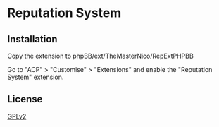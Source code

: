 # Reputation System

## Installation

Copy the extension to phpBB/ext/TheMasterNico/RepExtPHPBB

Go to "ACP" > "Customise" > "Extensions" and enable the "Reputation System" extension.

## License

[GPLv2](LICENCE)
